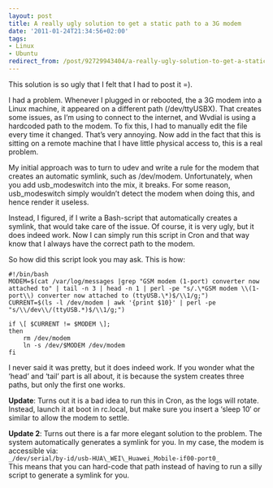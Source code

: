 ```yaml
---
layout: post
title: A really ugly solution to get a static path to a 3G modem
date: '2011-01-24T21:34:56+02:00'
tags:
- Linux
- Ubuntu
redirect_from: /post/92729943404/a-really-ugly-solution-to-get-a-static-path-to-a-3g-mode
---
```

This solution is so ugly that I felt that I had to post it =).

I had a problem. Whenever I plugged in or rebooted, the a 3G modem into a Linux machine, it appeared on a different path (/dev/ttyUSBX). That creates some issues, as I’m using to connect to the internet, and Wvdial is using a hardcoded path to the modem. To fix this, I had to manually edit the file every time it changed. That’s very annoying. Now add in the fact that this is sitting on a remote machine that I have little physical access to, this is a real problem.

My initial approach was to turn to udev and write a rule for the modem that creates an automatic symlink, such as /dev/modem. Unfortunately, when you add usb\_modeswitch into the mix, it breaks. For some reason, usb\_modeswitch simply wouldn’t detect the modem when doing this, and hence render it useless.

Instead, I figured, if I write a Bash-script that automatically creates a symlink, that would take care of the issue. Of course, it is very ugly, but it does indeed work. Now I can simply run this script in Cron and that way know that I always have the correct path to the modem.

So how did this script look you may ask. This is how:

	#!/bin/bash
	MODEM=$(cat /var/log/messages |grep "GSM modem (1-port) converter now attached to" | tail -n 3 | head -n 1 | perl -pe "s/.\*GSM modem \\(1-port\\) converter now attached to (ttyUSB.\*)$/\\1/g;")
	CURRENT=$(ls -l /dev/modem | awk '{print $10}' | perl -pe "s/\\/dev\\/(ttyUSB.*)$/\\1/g;")

	if \[ $CURRENT != $MODEM \];
	then
		rm /dev/modem
		ln -s /dev/$MODEM /dev/modem
	fi

I never said it was pretty, but it does indeed work. If you wonder what the ‘head’ and ‘tail’ part is all about, it is because the system creates three paths, but only the first one works.

**Update**: Turns out it is a bad idea to run this in Cron, as the logs will rotate. Instead, launch it at boot in rc.local, but make sure you insert a ‘sleep 10′ or similar to allow the modem to settle.

**Update 2**: Turns out there is a far more elegant solution to the problem. The system automatically generates a symlink for you. In my case, the modem is accessible via:  
`_/dev/serial/by-id/usb-HUA\_WEI\_Huawei_Mobile-if00-port0_`  
This means that you can hard-code that path instead of having to run a silly script to generate a symlink for you.
